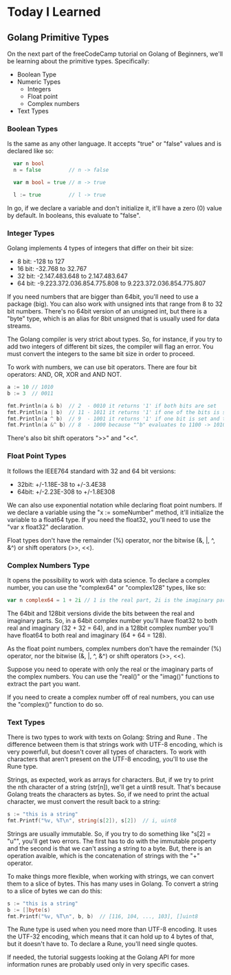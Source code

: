 # Today I Learned

## Golang Primitive Types

On the next part of the freeCodeCamp tutorial on Golang of Beginners, we'll be
learning about the primitive types. Specifically:

- Boolean Type
- Numeric Types
  - Integers
  - Float point
  - Complex numbers
- Text Types

### Boolean Types

Is the same as any other language. It accepts "true" or "false" values and is
declared like so:

```go
  var n bool
  n = false         // n -> false

  var m bool = true // m -> true

  l := true         // l -> true
```

In go, if we declare a variable and don't initialize it, it'll have a zero (0)
value by default. In booleans, this evaluate to "false".

### Integer Types

Golang implements 4 types of integers that differ on their bit size:

- 8 bit: -128 to 127
- 16 bit: -32.768 to 32.767
- 32 bit: -2.147.483.648 to 2.147.483.647
- 64 bit: -9.223.372.036.854.775.808 to 9.223.372.036.854.775.807

If you need numbers that are bigger than 64bit, you'll need to use a package (big).
You can also work with unsigned ints that range from 8 to 32 bit numbers. There's
no 64bit version of an unsigned int, but there is a "byte" type, which is an alias
for 8bit unsigned that is usually used for data streams.

The Golang compiler is very strict about types. So, for instance, if you try to
add two integers of different bit sizes, the compiler will flag an error. You must
convert the integers to the same bit size in order to proceed.

To work with numbers, we can use bit operators. There are four bit operators: AND,
OR, XOR and AND NOT.

```go
a := 10 // 1010
b := 3  // 0011

fmt.Println(a & b)  // 2  - 0010 it returns '1' if both bits are set
fmt.Println(a | b)  // 11 - 1011 it returns '1' if one of the bits is set
fmt.Println(a ^ b)  // 9  - 1001 it returns '1' if one bit is set and the other isn't
fmt.Println(a &^ b) // 8  - 1000 because "^b" evaluates to 1100 -> 1010 & 1100
```

There's also bit shift operators ">>" and "<<".

### Float Point Types

It follows the IEEE764 standard with 32 and 64 bit versions:

- 32bit: +/-1.18E-38 to +/-3.4E38
- 64bit: +/-2.23E-308 to +/-1.8E308

We can also use exponential notation while declaring float point numbers. If we
declare a variable using the "x := someNumber" method, it'll initialize the variable
to a float64 type. If you need the float32, you'll need to use the "var x float32"
declaration.

Float types don't have the remainder (%) operator, nor the bitwise (&, |, ^, &^)
or shift operators (>>, <<).

### Complex Numbers Type

It opens the possibility to work with data science. To declare a complex number,
you can use the "complex64" or "complex128" types, like so:

```go
var n complex64 = 1 + 2i // 1 is the real part, 2i is the imaginary part
```

The 64bit and 128bit versions divide the bits between the real and imaginary parts.
So, in a 64bit complex number you'll have float32 to both real and imaginary
(32 + 32 = 64), and in a 128bit complex number you'll have float64 to both real
and imaginary (64 + 64 = 128).

As the float point numbers, complex numbers don't have the remainder (%) operator,
nor the bitwise (&, |, ^, &^) or shift operators (>>, <<).

Suppose you need to operate with only the real or the imaginary parts of the complex
numbers. You can use the "real()" or the "imag()" functions to extract the part
you want.

If you need to create a complex number off of real numbers, you can use the "complex()"
function to do so.

### Text Types

There is two types to work with texts on Golang: String and Rune . The difference
between them is that strings work with UTF-8 encoding, which is very powerfull,
but doesn't cover all types of characters. To work with characters that aren't
present on the UTF-8 encoding, you'll to use the Rune type.

Strings, as expected, work as arrays for characters. But, if we try to print the
nth character of a string (str[n]), we'll get a uint8 result. That's because Golang
treats the characters as bytes. So, if we need to print the actual character, we
must convert the result back to a string:

```go
s := "this is a string"
fmt.Printf("%v, %T\n", string(s[2]), s[2])  // i, uint8
```

Strings are usually immutable. So, if you try to do something like "s[2] = "u"",
you'll get two errors. The first has to do with the immutable property and the second
is that we can't assing a string to a byte. But, there is an operation avaible,
which is the concatenation of strings with the "+" operator.

To make things more flexible, when working with strings, we can convert them to a
slice of bytes. This has many uses in Golang. To convert a string to a slice of bytes
we can do this:

```go
s := "this is a string"
b := []byte(s)
fmt.Printf("%v, %T\n", b, b)  // [116, 104, ..., 103], []uint8
```

The Rune type is used when you need more than UTF-8 encoding. It uses the UTF-32
encoding, which means that it can hold up to 4 bytes of that, but it doesn't have to.
To declare a Rune, you'll need single quotes.

If needed, the tutorial suggests looking at the Golang API for more information
runes are probably used only in very specific cases.
